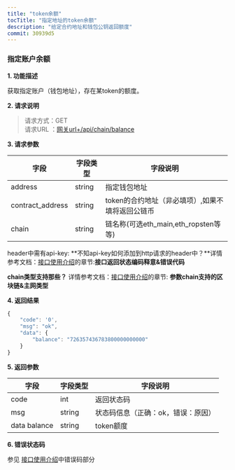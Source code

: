 ```yaml
---
title: "token余额"
tocTitle: "指定地址的token余额"
description: "给定合约地址和钱包公钥返回额度"
commit: 30939d5
---
```


### 指定账户余额
**1. 功能描述**

获取指定账户（钱包地址），存在某token的额度。

**2. 请求说明**
> 请求方式：GET<br>
请求URL ：[网关url+/api/chain/balance](#)

**3. 请求参数**

字段       |字段类型       |字段说明
------------|-----------|-----------
address      |string       |指定钱包地址
contract_address     |string        |token的合约地址（非必填项）,如果不填将返回公链币
chain  |string        |链名称(可选eth_main,eth_ropsten等等)

header中需有api-key: **不知api-key如何添加到http请求的header中？**详情参考文档：[接口使用介绍](/docs/zh/started)的章节:**接口返回状态编码释意&错误代码** 


**chain类型支持那些？** 详情参考文档：[接口使用介绍](/docs/zh/started)的章节: **参数chain支持的区块链&主网类型** 

**4. 返回结果**

```javascript
{
    "code": '0',
    "msg": "ok",
    "data": {
        "balance": "726357436783800000000000"
    }
}
```

**5. 返回参数**

字段       |字段类型       |字段说明
------------|-----------|-----------
code       |int        |返回状态码
msg       |string        |状态码信息（正确：ok，错误：原因）
data balance       |string        |token额度

**6. 错误状态码**

参见 [接口使用介绍](/started)中错误码部分
